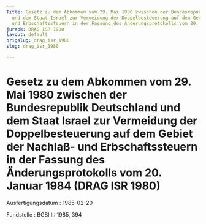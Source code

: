 ```yaml
---
Title: Gesetz zu dem Abkommen vom 29. Mai 1980 zwischen der Bundesrepublik Deutschland
  und dem Staat Israel zur Vermeidung der Doppelbesteuerung auf dem Gebiet der Nachlaß-
  und Erbschaftssteuern in der Fassung des Änderungsprotokolls vom 20. Januar 1984
jurabk: DRAG ISR 1980
layout: default
origslug: drag_isr_1980
slug: drag_isr_1980

---
```


# Gesetz zu dem Abkommen vom 29. Mai 1980 zwischen der Bundesrepublik Deutschland und dem Staat Israel zur Vermeidung der Doppelbesteuerung auf dem Gebiet der Nachlaß- und Erbschaftssteuern in der Fassung des Änderungsprotokolls vom 20. Januar 1984 (DRAG ISR 1980)

Ausfertigungsdatum
:   1985-02-20

Fundstelle
:   BGBl II: 1985, 394

